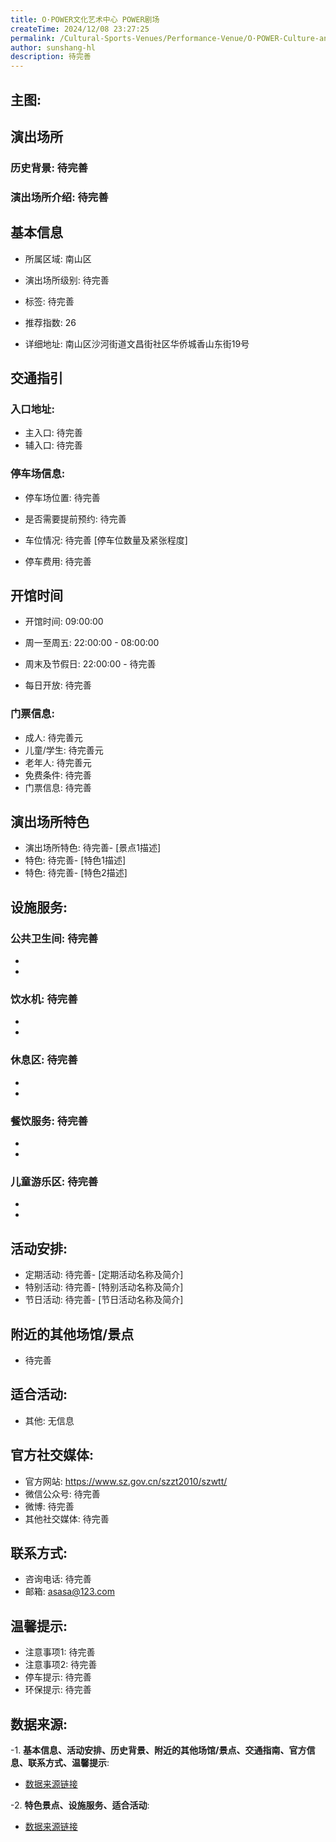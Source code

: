 ```yaml
---
title: O·POWER文化艺术中心 POWER剧场
createTime: 2024/12/08 23:27:25
permalink: /Cultural-Sports-Venues/Performance-Venue/O·POWER-Culture-and-Art-Center-POWER-Theater/
author: sunshang-hl
description: 待完善
---
```

## 主图:
<ImageCard
image="https://www.szyyt.com/vancheerfile/images/2024/12/20241206143332910.jpg"
title= "O·POWER文化艺术中心 POWER剧场"
description= "待完善"
date="2024/12/08"
href="/"
author="sunshang-hl"
/>

## 演出场所
### 历史背景: 待完善
### 演出场所介绍: 待完善
## 基本信息

- 所属区域: 南山区

- 演出场所级别: 待完善

- 标签: 待完善

- 推荐指数: 26

- 详细地址: 南山区沙河街道文昌街社区华侨城香山东街19号

## 交通指引

### 入口地址:
- 主入口: 待完善
- 辅入口: 待完善
### 停车场信息:
- 停车场位置: 待完善

- 是否需要提前预约: 待完善

- 车位情况: 待完善 [停车位数量及紧张程度]

- 停车费用: 待完善

## 开馆时间
- 开馆时间: 09:00:00

- 周一至周五: 22:00:00 - 08:00:00
- 周末及节假日: 22:00:00 - 待完善
- 每日开放: 待完善

### 门票信息:
- 成人: 待完善元
- 儿童/学生: 待完善元
- 老年人: 待完善元
- 免费条件: 待完善
- 门票信息: 待完善
## 演出场所特色
- 演出场所特色: 待完善- [景点1描述]
- 特色: 待完善- [特色1描述]
- 特色: 待完善- [特色2描述]
## 设施服务:
### 公共卫生间: 待完善
- 
- 
### 饮水机: 待完善
- 
- 
### 休息区: 待完善
- 
- 
### 餐饮服务: 待完善
- 
- 
### 儿童游乐区: 待完善
- 
- 
## 活动安排:
- 定期活动: 待完善- [定期活动名称及简介]
- 特别活动: 待完善- [特别活动名称及简介]
- 节日活动: 待完善- [节日活动名称及简介]
## 附近的其他场馆/景点
- 待完善

## 适合活动:
- 其他: 无信息

## 官方社交媒体:
- 官方网站: https://www.sz.gov.cn/szzt2010/szwtt/
- 微信公众号: 待完善
- 微博: 待完善
- 其他社交媒体: 待完善

## 联系方式:
- 咨询电话: 待完善
- 邮箱: asasa@123.com

## 温馨提示:
- 注意事项1: 待完善
- 注意事项2: 待完善
- 停车提示: 待完善
- 环保提示: 待完善

## 数据来源:
-1. **基本信息、活动安排、历史背景、附近的其他场馆/景点、交通指南、官方信息、联系方式、温馨提示**:
- [数据来源链接](https://www.szyyt.com/)

-2. **特色景点、设施服务、适合活动**:
- [数据来源链接](https://www.szyyt.com/)

